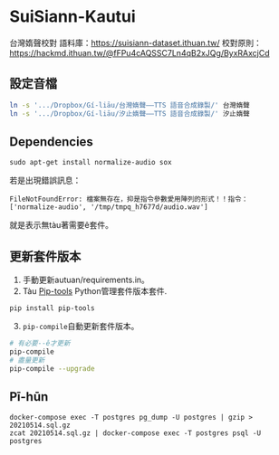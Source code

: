 # SuiSiann-Kautui
台灣媠聲校對
語料庫：https://suisiann-dataset.ithuan.tw/
校對原則：https://hackmd.ithuan.tw/@fFPu4cAQSSC7Ln4qB2xJQg/ByxRAxcjCd


## 設定音檔
```bash
ln -s '.../Dropbox/Gí-liāu/台灣媠聲——TTS 語音合成錄製/' 台灣媠聲
ln -s '.../Dropbox/Gí-liāu/汐止媠聲——TTS 語音合成錄製/' 汐止媠聲
```

## Dependencies

`sudo apt-get install normalize-audio sox`

若是出現錯誤訊息：
```
FileNotFoundError: 檔案無存在，抑是指令參數愛用陣列的形式！！指令：['normalize-audio', '/tmp/tmpq_h7677d/audio.wav']
```
就是表示無tàu著需要ê套件。


## 更新套件版本

1. 手動更新autuan/requirements.in。
2. Tàu [Pip-tools](https://github.com/jazzband/pip-tools) Python管理套件版本套件.
```
pip install pip-tools
```
3. `pip-compile`自動更新套件版本。
```bash
# 有必要--ê才更新
pip-compile
# 盡量更新
pip-compile --upgrade
````

## Pī-hūn
```
docker-compose exec -T postgres pg_dump -U postgres | gzip > 20210514.sql.gz
zcat 20210514.sql.gz | docker-compose exec -T postgres psql -U postgres
```
